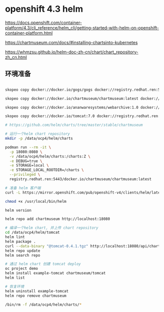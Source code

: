 # openshift 4.3 helm

https://docs.openshift.com/container-platform/4.3/cli_reference/helm_cli/getting-started-with-helm-on-openshift-container-platform.html

https://chartmuseum.com/docs/#installing-chartsinto-kubernetes

https://whmzsu.github.io/helm-doc-zh-cn/chart/chart_repository-zh_cn.html

## 环境准备

```bash

skopeo copy docker://docker.io/gogs/gogs docker://registry.redhat.ren:5443/docker.io/gogs/gogs

skopeo copy docker://docker.io/chartmuseum/chartmuseum:latest docker://registry.redhat.ren:5443/docker.io/chartmuseum/chartmuseum:latest

skopeo copy docker://docker.io/ananwaresystems/webarchive:1.0 docker://registry.redhat.ren:5443/docker.io/ananwaresystems/webarchive:1.0

skopeo copy docker://docker.io/tomcat:7.0 docker://registry.redhat.ren:5443/docker.io/tomcat:7.0 

# https://github.com/helm/charts/tree/master/stable/chartmuseum

# 运行一个helm chart repository
mkdir -p /data/ocp4/helm/charts

podman run --rm -it \
  -p 18080:8080 \
  -v /data/ocp4/helm/charts:/charts:Z \
  -e DEBUG=true \
  -e STORAGE=local \
  -e STORAGE_LOCAL_ROOTDIR=/charts \
  --privileged \
  registry.redhat.ren:5443/docker.io/chartmuseum/chartmuseum:latest

# 准备 helm 客户端
curl -L https://mirror.openshift.com/pub/openshift-v4/clients/helm/latest/helm-linux-amd64 -o /usr/local/bin/helm

chmod +x /usr/local/bin/helm

helm version

helm repo add chartmuseum http://localhost:18080

# 编译一个helm chart, 并上传 chart repository
cd /data/ocp4/helm/tomcat
helm lint
helm package .
curl --data-binary "@tomcat-0.4.1.tgz" http://localhost:18080/api/charts
helm repo update
helm search repo

# 通过 helm chart 创建 tomcat deploy
oc project demo
helm install example-tomcat chartmuseum/tomcat
helm list

# 恢复环境
helm uninstall example-tomcat
helm repo remove chartmuseum

/bin/rm -f /data/ocp4/helm/charts/*

```
